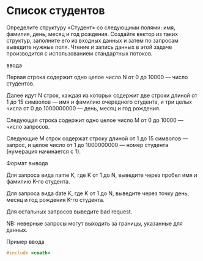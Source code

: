 Список студентов<a name="TOP"></a>
===================

Определите структуру «Студент» со следующими полями: имя, фамилия, день, месяц и год рождения. Создайте вектор из таких структур, заполните его из входных данных и затем по запросам выведите нужные поля. Чтение и запись данных в этой задаче производится с использованием стандартных потоков.

ввода

Первая строка содержит одно целое число N от 0 до 10000 — число студентов.

Далее идут N строк, каждая из которых содержит две строки длиной от 1 до 15 символов — имя и фамилию очередного студента, и три целых числа от 0 до 1000000000 — день, месяц и год рождения.

Следующая строка содержит одно целое число M от 0 до 10000 — число запросов.

Следующие M строк содержат строку длиной от 1 до 15 символов — запрос, и целое число от 1 до 1000000000 — номер студента (нумерация начинается с 1).

Формат вывода

Для запроса вида name K, где K от 1 до N, выведите через пробел имя и фамилию K-го студента.

Для запроса вида date K, где K от 1 до N, выведите через точку день, месяц и год рождения K-го студента.

Для остальных запросов выведите bad request.

NB: неверные запросы могут выходить за границы, указанные для данных.

Пример ввода
```C++
#include <cmath>
